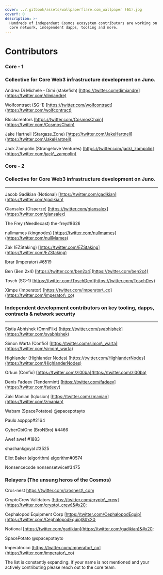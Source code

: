 ```yaml
---
cover: ../.gitbook/assets/wallpaperflare.com_wallpaper (61).jpg
coverY: 0
description: >-
  Hundreds of independent Cosmos ecosystem contributors are working on the Juno
  core network, independent dapps, tooling and more.
---
```


# Contributors

### **Core - 1**

### **Collective for Core Web3 infrastructure development on Juno.**



Andrea Di Michele - Dimi (stakefish) [https://twitter.com/dimiandre](https://twitter.com/dimiandre)

Wolfcontract (SG-1) [https://twitter.com/wolfcontract](https://twitter.com/wolfcontract)

Blockcreators [https://twitter.com/CosmosChain](https://twitter.com/CosmosChain)

Jake Hartnell (Stargaze.Zone) [https://twitter.com/JakeHartnell](https://twitter.com/JakeHartnell)

Jack Zampolin (Strangelove Ventures) [https://twitter.com/jack\_zampolin](https://twitter.com/jack\_zampolin)

### **Core - 2**

### **Collective for Core Web3 infrastructure development on Juno.**

****

Jacob Gadikian (Notional) [https://twitter.com/gadikian](https://twitter.com/gadikian)

Giansalex (Disperze) [https://twitter.com/giansalex](https://twitter.com/giansalex)

The Frey (**N**eedlecast) the-frey#8626

nullmames (kingnodes) [https://twitter.com/nullmames](https://twitter.com/nullMames)

Zak (EZStaking) [https://twitter.com/EZStaking](https://twitter.com/EZStaking)

Ibrar (Imperator) #6519

Ben (Ben 2x4) [https://twitter.com/ben2x4](https://twitter.com/ben2x4)

Tosch (SG-1) [https://twitter.com/ToschDev](https://twitter.com/ToschDev)

Ximpe (Imperator) [https://twitter.com/imperator\_co](https://twitter.com/imperator\_co)

### **Independent development contributors on key tooling, dapps, contracts & network security**

****

Sistla Abhishek (OmniFlix) [https://twitter.com/svabhishek](https://twitter.com/svabhishek)

Simon Warta (Confio) [https://twitter.com/simon\_warta](https://twitter.com/simon\_warta)

Highlander (Highlander Nodes) [https://twitter.com/HighlanderNodes](https://twitter.com/HighlanderNodes)

Orkun (Confio) [https://twitter.com/zl00ba](https://twitter.com/zl00ba)

Denis Fadeev (Tendermint) [https://twitter.com/fadeev](https://twitter.com/fadeev)

Zaki Manian (Iqlusion) [https://twitter.com/zmanian](https://twitter.com/zmanian)

Wabam (SpacePotatoe) @spacepotayto

Paulo axpppp#2164

CyberObiOne (BroNBro) #4466

Awef awef #1883

shashankgoyal #3525

Eliot Baker (elgorithm) elgorithm#0574

Nonsencecode nonsensetwice#3475

### Relayers (The unsung heros of the Cosmos)

Cros-nest [https://twitter.com/crosnest\_com ](https://twitter.com/crosnest\_com)

CryptoCrew Validators [https://twitter.com/crypto\_crew](https://twitter.com/crypto\_crew)&#x20;

Cephalopod Equipment Corp [https://twitter.com/CephalopodEquip](https://twitter.com/CephalopodEquip)&#x20;

Notional [https://twitter.com/gadikian](https://twitter.com/gadikian)&#x20;

SpacePotato @spacepotayto&#x20;

Imperator.co [https://twitter.com/imperator\_co](https://twitter.com/imperator\_co)

The list is constantly expanding. If your name is not mentioned and your actively contributing please reach out to the core team.
